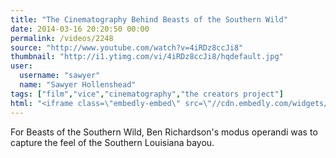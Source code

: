 ```yaml
---
title: "The Cinematography Behind Beasts of the Southern Wild"
date: 2014-03-16 20:20:50 00:00
permalink: /videos/2248
source: "http://www.youtube.com/watch?v=4iRDz8ccJi8"
thumbnail: "http://i1.ytimg.com/vi/4iRDz8ccJi8/hqdefault.jpg"
user:
  username: "sawyer"
  name: "Sawyer Hollenshead"
tags: ["film","vice","cinematography","the creators project"]
html: "<iframe class=\"embedly-embed\" src=\"//cdn.embedly.com/widgets/media.html?src=http%3A%2F%2Fwww.youtube.com%2Fembed%2F4iRDz8ccJi8%3Fwmode%3Dtransparent%26feature%3Doembed&url=http%3A%2F%2Fwww.youtube.com%2Fwatch%3Fv%3D4iRDz8ccJi8&image=http%3A%2F%2Fi1.ytimg.com%2Fvi%2F4iRDz8ccJi8%2Fhqdefault.jpg&key=daaebf4d9cdd46779200162d0ca86e20&type=text%2Fhtml&schema=youtube\" width=\"854\" height=\"480\" scrolling=\"no\" frameborder=\"0\" allowfullscreen></iframe>"
---
```


For Beasts of the Southern Wild, Ben Richardson's modus operandi was to capture the feel of the Southern Louisiana bayou.